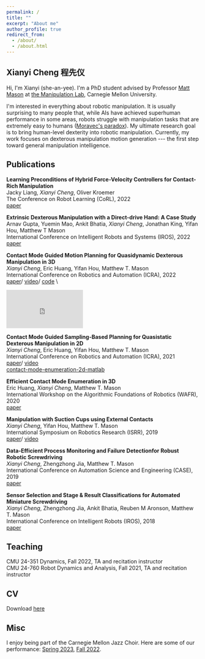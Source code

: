 ```yaml
---
permalink: /
title: ""
excerpt: "About me"
author_profile: true
redirect_from:
  - /about/
  - /about.html
---
```


Xianyi Cheng 程先仪
-----

Hi, I'm Xianyi (she-an-yee). I'm a PhD student advised by Professor [Matt Mason](http://www.cs.cmu.edu/~mason/) at [the Manipulation Lab](http://mlab.ri.cmu.edu), Carnegie Mellon University. 

I'm interested in everything about robotic manipulation. It is usually surprising to many people that, while AIs have achieved superhuman performance in some areas, robots struggle with manipulation tasks that are extremely easy to humans ([Moravec's paradox](https://en.wikipedia.org/wiki/Moravec%27s_paradox)). My ultimate research goal is to bring human-level dexterity into robotic manipulation. Currently, my work focuses on dexterous manipulation motion generation --- the first step toward general manipulation intelligence.

## Publications

**Learning Preconditions of Hybrid Force-Velocity Controllers for Contact-Rich Manipulation** \
Jacky Liang, *Xianyi Cheng*, Oliver Kroemer \
The Conference on Robot Learning (CoRL), 2022 \
[paper](https://arxiv.org/abs/2206.12728)

**Extrinsic Dexterous Manipulation with a Direct-drive Hand: A Case Study** \
Arnav Gupta, Yuemin Mao, Ankit Bhatia, *Xianyi Cheng*, Jonathan King, Yifan Hou, Matthew T Mason \
International Conference on Intelligent Robots and Systems (IROS), 2022 \
[paper](https://ieeexplore.ieee.org/abstract/document/9981569)

**Contact Mode Guided Motion Planning for Quasidynamic Dexterous Manipulation in 3D** \
*Xianyi Cheng*, Eric Huang, Yifan Hou, Matthew T. Mason \
International Conference on Robotics and Automation (ICRA), 2022 \
[paper](https://arxiv.org/abs/2105.14431)/ [video](https://youtu.be/JuLlliG3vGc)/ [code](https://github.com/XianyiCheng/CMGMP) \
<iframe width="200" height="100" src="https://www.youtube.com/embed/JuLlliG3vGc" title="YouTube video player" frameborder="0" allow="accelerometer; autoplay; clipboard-write; encrypted-media; gyroscope; picture-in-picture" allowfullscreen></iframe>

**Contact Mode Guided Sampling-Based Planning for Quasistatic Dexterous Manipulation in 2D** \
*Xianyi Cheng*, Eric Huang, Yifan Hou, Matthew T. Mason \
International Conference on Robotics and Automation (ICRA), 2021 \
[paper](https://arxiv.org/abs/2011.01454)/ [video](https://youtu.be/2yYYLN3JAbs)\
[contact-mode-enumeration-2d-matlab](https://github.com/XianyiCheng/contact_mode_enumeration_2d)

**Efficient Contact Mode Enumeration in 3D** \
Eric Huang, *Xianyi Cheng*, Matthew T. Mason \
International Workshop on the Algorithmic Foundations of Robotics (WAFR), 2020 \
[paper](http://robotics.cs.rutgers.edu/wafr2020/wp-content/uploads/sites/7/2020/05/WAFR_2020_FV_73.pdf)

**Manipulation with Suction Cups using External Contacts** \
*Xianyi Cheng*, Yifan Hou, Matthew T. Mason  \
International Symposium on Robotics Research (ISRR), 2019 \
[paper](https://xianyicheng.github.io/files/cheng_isrr19.pdf)/ [video](https://youtu.be/eK77vK8wkUE)

**Data-Efficient  Process  Monitoring  and  Failure  Detectionfor  Robust  Robotic  Screwdriving** \
*Xianyi Cheng*, Zhengzhong Jia, Matthew T. Mason \
International Conference on Automation Science and Engineering (CASE), 2019 \
[paper](https://xianyicheng.github.io/files/cheng_case19.pdf)

**Sensor Selection and Stage & Result Classifications for Automated Miniature Screwdriving** \
*Xianyi Cheng*, Zhengzhong Jia, Ankit Bhatia, Reuben M Aronson, Matthew T. Mason \
International Conference on Intelligent Robots (IROS), 2018 \
[paper](https://xianyicheng.github.io/files/cheng_iros18.pdf)

## Teaching 
CMU 24-351 Dynamics, Fall 2022, TA and recitation instructor \
CMU 24-760 Robot Dynamics and Analysis, Fall 2021, TA and recitation instructor

## CV
Download [here](https://xianyicheng.github.io/files/Xianyi_CV.pdf)

## Misc

I enjoy being part of the Carnegie Mellon Jazz Choir. Here are some of our performance: [Spring 2023](https://www.youtube.com/live/9lHFr5QU1q0?feature=share&t=670), [Fall 2022](https://www.youtube.com/live/NCXkeIqxoXM?feature=share&t=1365).